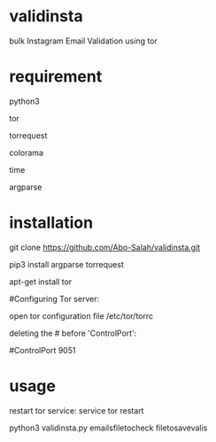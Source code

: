 # validinsta
bulk Instagram Email Validation using tor

# requirement

python3

tor

torrequest

colorama

time

argparse


# installation
git clone https://github.com/Abo-Salah/validinsta.git

pip3 install argparse torrequest

apt-get install tor

#Configuring Tor server:

open tor configuration file /etc/tor/torrc

deleting the # before 'ControlPort':

#ControlPort 9051

# usage 
restart tor service: service tor restart

python3 validinsta.py emailsfiletocheck filetosavevalis
